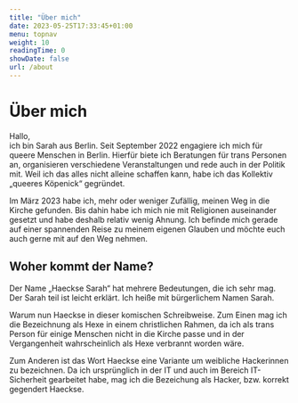 ```yaml
---
title: "Über mich"
date: 2023-05-25T17:33:45+01:00
menu: topnav
weight: 10
readingTime: 0
showDate: false
url: /about
---
```


# Über mich

Hallo,  
ich bin Sarah aus Berlin. Seit September 2022 engagiere ich mich für queere Menschen in Berlin. Hierfür biete ich Beratungen für trans Personen an, organisieren verschiedene Veranstaltungen und rede auch in der Politik mit. Weil ich das alles nicht alleine schaffen kann, habe ich das Kollektiv „queeres Köpenick“ gegründet.

Im März 2023 habe ich, mehr oder weniger Zufällig, meinen Weg in die Kirche gefunden. Bis dahin habe ich mich nie mit Religionen auseinander gesetzt und habe deshalb relativ wenig Ahnung. Ich befinde mich gerade auf einer spannenden Reise zu meinem eigenen Glauben und möchte euch auch gerne mit auf den Weg nehmen.

## Woher kommt der Name?

Der Name „Haeckse Sarah“ hat mehrere Bedeutungen, die ich sehr mag. Der Sarah teil ist leicht erklärt. Ich heiße mit bürgerlichem Namen Sarah.

Warum nun Haeckse in dieser komischen Schreibweise. Zum Einen mag ich die Bezeichnung als Hexe in einem christlichen Rahmen, da ich als trans Person für einige Menschen nicht in die Kirche passe und in der Vergangenheit wahrscheinlich als Hexe verbrannt worden wäre.

Zum Anderen ist das Wort Haeckse eine Variante um weibliche Hackerinnen zu bezeichnen. Da ich ursprünglich in der IT und auch im Bereich IT-Sicherheit gearbeitet habe, mag ich die Bezeichung als Hacker, bzw. korrekt gegendert Haeckse. 